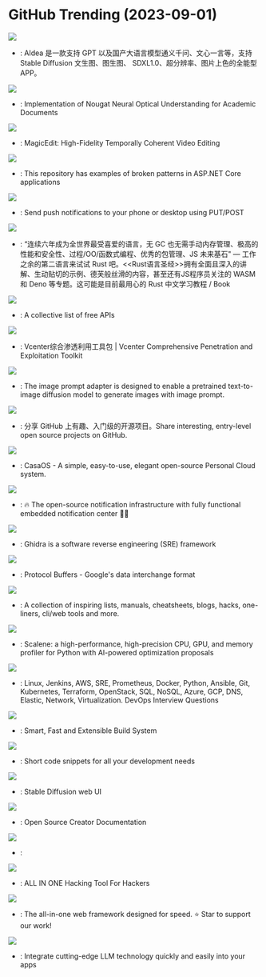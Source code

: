 # GitHub Trending (2023-09-01)

![](https://img.shields.io/badge/Dart-New%20382-green?style=flat-square&logo=appveyor)
- [](https://github.comundefined): AIdea 是一款支持 GPT 以及国产大语言模型通义千问、文心一言等，支持 Stable Diffusion 文生图、图生图、 SDXL1.0、超分辨率、图片上色的全能型 APP。

![](https://img.shields.io/badge/Python-New%20908-green?style=flat-square&logo=appveyor)
- [](https://github.comundefined): Implementation of Nougat Neural Optical Understanding for Academic Documents

![](https://img.shields.io/badge/none-New%20255-green?style=flat-square&logo=appveyor)
- [](https://github.comundefined): MagicEdit: High-Fidelity Temporally Coherent Video Editing

![](https://img.shields.io/badge/C%23-New%2070-green?style=flat-square&logo=appveyor)
- [](https://github.comundefined): This repository has examples of broken patterns in ASP.NET Core applications

![](https://img.shields.io/badge/Go-New%20159-green?style=flat-square&logo=appveyor)
- [](https://github.comundefined): Send push notifications to your phone or desktop using PUT/POST

![](https://img.shields.io/badge/Rust-New%2027-green?style=flat-square&logo=appveyor)
- [](https://github.comundefined): “连续六年成为全世界最受喜爱的语言，无 GC 也无需手动内存管理、极高的性能和安全性、过程/OO/函数式编程、优秀的包管理、JS 未来基石" — 工作之余的第二语言来试试 Rust 吧。<<Rust语言圣经>>拥有全面且深入的讲解、生动贴切的示例、德芙般丝滑的内容，甚至还有JS程序员关注的 WASM 和 Deno 等专题。这可能是目前最用心的 Rust 中文学习教程 / Book

![](https://img.shields.io/badge/Python-New%20360-green?style=flat-square&logo=appveyor)
- [](https://github.comundefined): A collective list of free APIs

![](https://img.shields.io/badge/Python-New%2070-green?style=flat-square&logo=appveyor)
- [](https://github.comundefined): Vcenter综合渗透利用工具包 | Vcenter Comprehensive Penetration and Exploitation Toolkit

![](https://img.shields.io/badge/Jupyter%20Notebook-New%2036-green?style=flat-square&logo=appveyor)
- [](https://github.comundefined): The image prompt adapter is designed to enable a pretrained text-to-image diffusion model to generate images with image prompt.

![](https://img.shields.io/badge/Python-New%20232-green?style=flat-square&logo=appveyor)
- [](https://github.comundefined): 分享 GitHub 上有趣、入门级的开源项目。Share interesting, entry-level open source projects on GitHub.

![](https://img.shields.io/badge/Go-New%20500-green?style=flat-square&logo=appveyor)
- [](https://github.comundefined): CasaOS - A simple, easy-to-use, elegant open-source Personal Cloud system.

![](https://img.shields.io/badge/TypeScript-New%2066-green?style=flat-square&logo=appveyor)
- [](https://github.comundefined): 🔥 The open-source notification infrastructure with fully functional embedded notification center 🚀🚀

![](https://img.shields.io/badge/Java-New%2064-green?style=flat-square&logo=appveyor)
- [](https://github.comundefined): Ghidra is a software reverse engineering (SRE) framework

![](https://img.shields.io/badge/C%2B%2B-New%2024-green?style=flat-square&logo=appveyor)
- [](https://github.comundefined): Protocol Buffers - Google's data interchange format

![](https://img.shields.io/badge/none-New%20188-green?style=flat-square&logo=appveyor)
- [](https://github.comundefined): A collection of inspiring lists, manuals, cheatsheets, blogs, hacks, one-liners, cli/web tools and more.

![](https://img.shields.io/badge/JavaScript-New%20287-green?style=flat-square&logo=appveyor)
- [](https://github.comundefined): Scalene: a high-performance, high-precision CPU, GPU, and memory profiler for Python with AI-powered optimization proposals

![](https://img.shields.io/badge/Python-New%20154-green?style=flat-square&logo=appveyor)
- [](https://github.comundefined): Linux, Jenkins, AWS, SRE, Prometheus, Docker, Python, Ansible, Git, Kubernetes, Terraform, OpenStack, SQL, NoSQL, Azure, GCP, DNS, Elastic, Network, Virtualization. DevOps Interview Questions

![](https://img.shields.io/badge/TypeScript-New%2023-green?style=flat-square&logo=appveyor)
- [](https://github.comundefined): Smart, Fast and Extensible Build System

![](https://img.shields.io/badge/JavaScript-New%2030-green?style=flat-square&logo=appveyor)
- [](https://github.comundefined): Short code snippets for all your development needs

![](https://img.shields.io/badge/Python-New%20530-green?style=flat-square&logo=appveyor)
- [](https://github.comundefined): Stable Diffusion web UI

![](https://img.shields.io/badge/TypeScript-New%2049-green?style=flat-square&logo=appveyor)
- [](https://github.comundefined): Open Source Creator Documentation

![](https://img.shields.io/badge/Jupyter%20Notebook-New%2040-green?style=flat-square&logo=appveyor)
- [](https://github.comundefined): 

![](https://img.shields.io/badge/Python-New%20345-green?style=flat-square&logo=appveyor)
- [](https://github.comundefined): ALL IN ONE Hacking Tool For Hackers

![](https://img.shields.io/badge/TypeScript-New%20158-green?style=flat-square&logo=appveyor)
- [](https://github.comundefined): The all-in-one web framework designed for speed. ⭐️ Star to support our work!

![](https://img.shields.io/badge/C%23-New%20193-green?style=flat-square&logo=appveyor)
- [](https://github.comundefined): Integrate cutting-edge LLM technology quickly and easily into your apps

